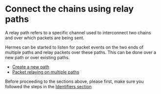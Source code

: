 
# Connect the chains using relay paths

A relay path refers to a specific channel used to interconnect two chains and over which packets are being sent.

Hermes can be started to listen for packet events on the two ends of multiple paths and relay packets over these paths.
This can be done over a new path or over existing paths.

- [Create a new path](./create-new-path.md)
- [Packet relaying on multiple paths](./multiple-paths.md)

Before proceeding to the sections above, please first, make sure you followed the steps in the [Identifiers section](../identifiers.md)

